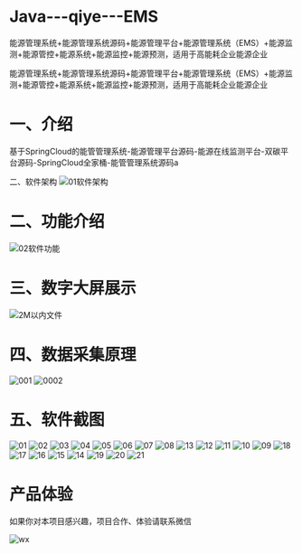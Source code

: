# Java---qiye---EMS
能源管理系统+能源管理系统源码+能源管理平台+能源管理系统（EMS）+能源监测+能源管控+能源系统+能源监控+能源预测，适用于高能耗企业能源企业

能源管理系统+能源管理系统源码+能源管理平台+能源管理系统（EMS）+能源监测+能源管控+能源系统+能源监控+能源预测，适用于高能耗企业能源企业

# 一、介绍

基于SpringCloud的能管管理系统-能源管理平台源码-能源在线监测平台-双碳平台源码-SpringCloud全家桶-能管管理系统源码a

二、软件架构
![01软件架构](https://github.com/user-attachments/assets/4abe1c95-7113-4e7a-bdcb-8e79579134eb)

# 二、功能介绍

![02软件功能](https://github.com/user-attachments/assets/fabc5101-321d-416a-ad08-d97f399c597f)

# 三、数字大屏展示

![2M以内文件](https://github.com/user-attachments/assets/c0b65a25-3716-452c-8543-4a64698f79a7)

# 四、数据采集原理

![001](https://github.com/user-attachments/assets/d8b025ac-7df8-413a-bbe9-c8b2fb3971d7)
![0002](https://github.com/user-attachments/assets/15b7b1f4-9ffe-40de-8331-11dd641df4ff)


# 五、软件截图
![01](https://github.com/user-attachments/assets/22a7a171-4b12-4ec2-8444-b1f8bd399797)
![02](https://github.com/user-attachments/assets/1bc41577-a454-46e5-95d6-b528a65d53dc)
![03](https://github.com/user-attachments/assets/9de1dfde-0054-4fe7-81f8-c99ac9683690)
![04](https://github.com/user-attachments/assets/a1dec206-aad4-415b-b3db-ec8d84cf30e9)
![05](https://github.com/user-attachments/assets/138c5af4-b240-42f2-90b5-55c7a537505f)
![06](https://github.com/user-attachments/assets/2b2173c0-fc29-42e8-882b-7dd88de2dc37)
![07](https://github.com/user-attachments/assets/1ec303d6-119d-41bd-8172-42f15458f4f3)
![08](https://github.com/user-attachments/assets/7ba6cf5f-1d08-47f6-82a7-6b30f12fc637)
![13](https://github.com/user-attachments/assets/7eac9991-fbad-413d-9942-105ce4d659de)
![12](https://github.com/user-attachments/assets/d39304c2-680b-4fc6-9e6a-511faa490949)
![11](https://github.com/user-attachments/assets/147295a7-e2f5-4884-9f88-c8017bc7f1ce)
![10](https://github.com/user-attachments/assets/20ff69ed-34a5-46f2-a636-a866a49b3d37)
![09](https://github.com/user-attachments/assets/5ace2a4d-2237-4ac4-b398-ceabdfb56849)
![18](https://github.com/user-attachments/assets/416f60cb-83bd-4a15-a02f-a619f0afe308)
![17](https://github.com/user-attachments/assets/359a50ce-9331-4d17-8385-92bc2f551395)
![16](https://github.com/user-attachments/assets/b39de385-aa48-4c1a-b058-2d1d1e8f749c)
![15](https://github.com/user-attachments/assets/65f1bbe7-ca6c-4971-b0e0-324a677bfd04)
![14](https://github.com/user-attachments/assets/593a7289-d82a-4355-acb6-a293e009baf8)
![19](https://github.com/user-attachments/assets/3ca03292-e102-43b0-bb23-65c230219fff)
![20](https://github.com/user-attachments/assets/c4b18a9c-26fa-41c9-9364-36c39eea9cbd)
![21](https://github.com/user-attachments/assets/8a9c50a7-4316-4a7d-abd2-1e8f0f200e52)


# 产品体验

如果你对本项目感兴趣，项目合作、体验请联系微信

![wx](https://github.com/user-attachments/assets/53eb2aa3-5473-459b-8f37-f6e213680a3c)
























